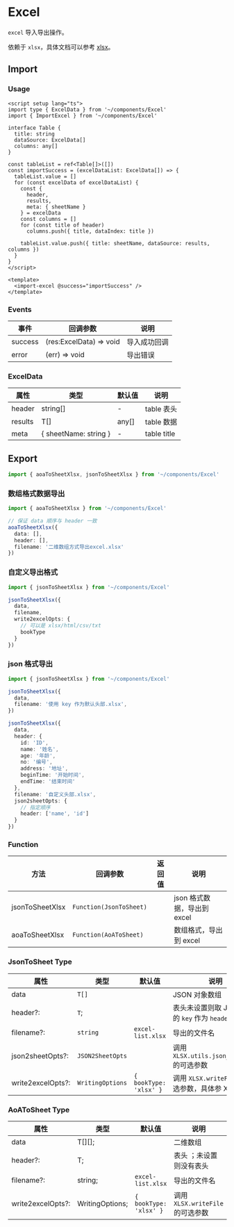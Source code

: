 # Excel

`excel` 导入导出操作。

依赖于 `xlsx`，具体文档可以参考 [xlsx](https://github.com/sheetjs/sheetjs)。

## Import

### Usage

``` vue
<script setup lang="ts">
import type { ExcelData } from '~/components/Excel'
import { ImportExcel } from '~/components/Excel'

interface Table {
  title: string
  dataSource: ExcelData[]
  columns: any[]
}

const tableList = ref<Table[]>([])
const importSuccess = (excelDataList: ExcelData[]) => {
  tableList.value = []
  for (const excelData of excelDataList) {
    const {
      header,
      results,
      meta: { sheetName }
    } = excelData
    const columns = []
    for (const title of header)
      columns.push({ title, dataIndex: title })

    tableList.value.push({ title: sheetName, dataSource: results, columns })
  }
}
</script>

<template>
  <import-excel @success="importSuccess" />
</template>
```

### Events

| 事件    | 回调参数                  | 说明       |
| ------- | ----------------------- | ---------- |
| success | (res:ExcelData) => void | 导入成功回调 |
| error   | (err) => void           | 导出错误    |

### ExcelData

| 属性    | 类型                   | 默认值 | 说明         |
| ------- | --------------------- | ----- | ----------- |
| header  | string[]              | -     | table 表头  |
| results | T[]                   | any[] | table 数据  |
| meta    | { sheetName: string } | -     | table title |

## Export

``` ts
import { aoaToSheetXlsx, jsonToSheetXlsx } from '~/components/Excel'
```

### 数组格式数据导出

``` ts
import { aoaToSheetXlsx } from '~/components/Excel'

// 保证 data 顺序与 header 一致
aoaToSheetXlsx({
  data: [],
  header: [],
  filename: '二维数组方式导出excel.xlsx'
})
```

### 自定义导出格式

``` ts
import { jsonToSheetXlsx } from '~/components/Excel'

jsonToSheetXlsx({
  data,
  filename,
  write2excelOpts: {
    // 可以是 xlsx/html/csv/txt
    bookType
  }
})
```

### json 格式导出

``` ts
import { jsonToSheetXlsx } from '~/components/Excel'

jsonToSheetXlsx({
  data,
  filename: '使用 key 作为默认头部.xlsx',
})

jsonToSheetXlsx({
  data,
  header: {
    id: 'ID',
    name: '姓名',
    age: '年龄',
    no: '编号',
    address: '地址',
    beginTime: '开始时间',
    endTime: '结束时间'
  },
  filename: '自定义头部.xlsx',
  json2sheetOpts: {
    // 指定顺序
    header: ['name', 'id']
  }
})
```

### Function

| 方法            | 回调参数                  | 返回值  | 说明                        |
| --------------- | ----------------------- | ------ | --------------------------- |
| jsonToSheetXlsx | `Function(JsonToSheet)` |        | json 格式数据，导出到 excel |
| aoaToSheetXlsx  | `Function(AoAToSheet)`  |        | 数组格式，导出到 excel      |

### JsonToSheet Type

| 属性 | 类型 | 默认值 | 说明 |
| --- | --- | --- | --- |
| data | `T[]` |  | JSON 对象数组 |
| header?: | `T`; |  | 表头未设置则取 JSON 对象的 `key` 作为 `header` |
| filename?: | `string` | `excel-list.xlsx` | 导出的文件名 |
| json2sheetOpts?: | `JSON2SheetOpts` |  | 调用 `XLSX.utils.json_to_sheet` 的可选参数 |
| write2excelOpts?: | `WritingOptions` | `{ bookType: 'xlsx' }` | 调用 `XLSX.writeFile` 的可选参数，具体参 XLSX 文档 |

### AoAToSheet Type

| 属性              | 类型            | 默认值                 | 说明                             |
| ----------------- | --------------- | ---------------------- | -------------------------------- |
| data              | T[][];          |                        | 二维数组                         |
| header?:          | T;              |                        | 表头 ；未设置则没有表头          |
| filename?:        | string;         | `excel-list.xlsx`      | 导出的文件名                     |
| write2excelOpts?: | WritingOptions; | `{ bookType: 'xlsx' }` | 调用 `XLSX.writeFile` 的可选参数 |

